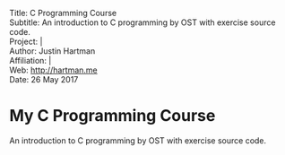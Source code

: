Title:       C Programming Course  
Subtitle:    An introduction to C programming by OST with exercise source code.  
Project:     |  
Author:      Justin Hartman  
Affiliation: |  
Web:         http://hartman.me  
Date:        26 May 2017  

# My C Programming Course

An introduction to C programming by OST with exercise source code.